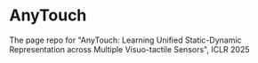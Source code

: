 # AnyTouch
The page repo for "AnyTouch: Learning Unified Static-Dynamic Representation across Multiple Visuo-tactile Sensors", ICLR 2025
